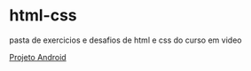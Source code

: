 # html-css
 pasta de exercicios e desafios de html e css do curso em video

<a href="https://luizdanieldev.github.io/html-css/exercicios/desafio 010/index.html">Projeto Android</a>
